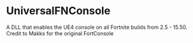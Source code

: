 # UniversalFNConsole
A DLL that enables the UE4 console on all Fortnite builds from 2.5 - 15.50. Credit to Makks for the original FortConsole
